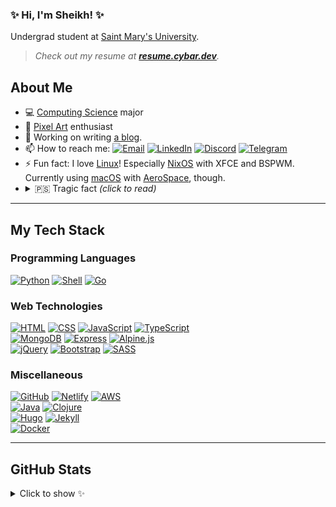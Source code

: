 ### ✨ Hi, I'm Sheikh! ✨

Undergrad student at [Saint Mary's University][smu].

> *Check out my resume at **[resume.cybar.dev][resume]**.*

## About Me

-   💻 [Computing Science][smu_cs] major
-   🎨 [Pixel Art][ig_profile] enthusiast
-   🔭 Working on writing [a blog][cy_blog].
-   📫 How to reach me: [![Email][img_email]][email] [![LinkedIn][img_linkedin]][linkedin] [![Discord][img_discord]][discord] [![Telegram][img_telegram]][telegram]
-   ⚡ Fun fact: I love [Linux][wiki_linux]! Especially [NixOS][nix_os] with XFCE and BSPWM. Currently using [macOS][macos] with [AeroSpace][aerospace], though.
-   <details><summary>🇵🇸 Tragic fact <i>(click to read)</i></summary><br />Tens of thousands of innocent unarmed people, including thousands of children are being killed by the IOF in Palestine. Millions of people are displaced from their homes that have been destroyed by the IOF so they have no home to return to. Many more in the West bank are losing their homes to settler colonialism. Palestinians in both wings, as well as those in the occupied territories live under an oppressive, inhumane, apartheid rule. Genocide and ethnic cleansing is being done to the Palestinians right now as you're reading this. And this has been going on for 75+ years.</details>

---

## My Tech Stack

### Programming Languages

[![Python][img_python]][python]
[![Shell][img_shell]][zsh]
[![Go][img_go]][go]

### Web Technologies

[![HTML][img_html]][html]
[![CSS][img_css]][css]
[![JavaScript][img_js]][js]
[![TypeScript][img_ts]][ts] <br>
[![MongoDB][img_mongodb]][mongodb]
[![Express][img_express]][express]
[![Alpine.js][img_alpinejs]][alpinejs] <br>
[![jQuery][img_jquery]][jquery]
[![Bootstrap][img_bootstrap]][bootstrap]
[![SASS][img_sass]][sass]

### Miscellaneous

[![GitHub][img_github]][github]
[![Netlify][img_netlify]][netlify]
[![AWS][img_aws]][aws] <br>
[![Java][img_java]][java]
[![Clojure][img_clojure]][clojure] <br>
[![Hugo][img_hugo]][hugo]
[![Jekyll][img_jekyll]][jekyll] <br>
[![Docker][img_docker]][docker]

---

## GitHub Stats

<details>
<summary>Click to show ✨</summary>
<br />
<div align="center">
    <img src="https://gitstatus.cybar.dev/api?username=cybardev&hide_border=true&theme=dark&show_icons=true&count_private=true&icon_color=ff86dd&bg_color=000" alt="stats" />
    <br />
    <img src="https://github-readme-streak-stats.herokuapp.com?user=cybardev&theme=highcontrast&hide_border=true&stroke=000&ring=ff86dd&fire=fff&currStreakLabel=fff&date_format=j%20M%5B%20Y%5D" alt="streaks">
    <br />
    <img src="https://gitstatus.cybar.dev/api/top-langs/?username=cybardev&layout=compact&hide_border=true&langs_count=8&theme=dark&bg_color=000&hide=html,css" alt="languages" />
</div>
</details>

<!-- Links -->

[resume]: https://resume.cybar.dev "Resume - Sheikh Saad Abdullah"
[smu]: https://www.smu.ca/ "SMU website"
[smu_cs]: https://www.smu.ca/academics/computing-science-program.html "CS at SMU"
[ig_profile]: https://www.instagram.com/cybardev "Instagram profile @cybardev"
[cy_blog]: https://blog.cybar.dev "cybar.dev"
[email]: mailto:sheikh@cybar.dev "sheikh@cybar.dev"
[linkedin]: https://linkedin.com/in/cybardev "Sheikh's LinkedIn"
[discord]: https://discord.com/users/316478839146676224 "cybardev"
[telegram]: https://t.me/cybardev "@cybardev"
[wiki_linux]: https://en.wikipedia.org/wiki/Linux/ "Linux on Wikipedia"
[nix_os]: https://nixos.org/ "NixOS"
[pop_os]: https://pop.system76.com/ "Pop!_OS"
[aerospace]: https://github.com/nikitabobko/AeroSpace "AeroSpace"
[macbook_air]: https://www.apple.com/ca/macbook-air/ "Macbook Air on apple.com"
[macos]: https://www.apple.com/ca/macos/ "MacOS on apple.com"
[yabai]: https://github.com/koekeishiya/yabai "yabai"
[python]: https://www.python.org "Python"
[go]: https://go.dev/learn "Go"
[java]: https://www.java.com "Java"
[clojure]: https://clojure.org/ "Clojure"
[html]: https://developer.mozilla.org/en-US/docs/Web/HTML "HTML5"
[css]: https://developer.mozilla.org/en-US/docs/Web/CSS "CSS3"
[js]: https://www.javascript.com "Javascript (ES6 standard)"
[ts]: https://www.typescriptlang.org "TypeScript"
[mongodb]: https://www.mongodb.com/ "MongoDB"
[express]: https://expressjs.com/ "Express.js"
[nodejs]: https://nodejs.org "Node.js"
[sass]: https://sass-lang.com/ "SASS"
[bootstrap]: https://getbootstrap.com "Bootstrap 5"
[jquery]: https://tailwindcss.com "jQuery"
[alpinejs]: https://alpinejs.dev "Alpine.js"
[netlify]: https://www.netlify.com "Netlify"
[github]: https://github.com "GitHub"
[hugo]: https://gohugo.io "Hugo - static site generator"
[jekyll]: https://jekyllrb.com "Jekyll - static site generator"
[aws]: https://aws.amazon.com "Amazon Web Services"
[vs_code]: https://code.visualstudio.com/ "Visual Studio Code"
[vim]: https://marketplace.visualstudio.com/items?itemname=vscodevim.vim "Vim Extension for VS Code"
[zsh]: https://www.zsh.org "Zsh"
[docker]: https://www.docker.com "Docker"

<!-- Contact -->

[img_email]: https://img.shields.io/badge/-Email-grey?style=flat&logo=mail.ru
[img_linkedin]: https://img.shields.io/badge/-LinkedIn-grey?style=flat&logo=linkedin
[img_discord]: https://img.shields.io/badge/-Discord-grey?style=flat&logo=discord&logoColor=white
[img_telegram]: https://img.shields.io/badge/-Telegram-grey?style=flat&logo=minutemailer&logoColor=white

<!-- Badges -->

[img_python]: https://img.shields.io/badge/-Python-FFD43B?style=for-the-badge&logo=python&logoColor=white&labelColor=3670A0
[img_java]: https://img.shields.io/badge/-Java-firebrick?style=for-the-badge&logo=openjdk&logoColor=black&labelColor=ivory
[img_go]: https://img.shields.io/badge/-Go-white?style=for-the-badge&logo=go&logoColor=white&labelColor=00ADD8
[img_clojure]: https://img.shields.io/badge/-Clojure-91DC47?style=for-the-badge&logo=clojure&logoColor=white&labelColor=5881D8
[img_html]: https://img.shields.io/badge/-HTML-E34F26?style=for-the-badge&logo=html5&logoColor=white
[img_css]: https://img.shields.io/badge/-CSS-1572B6?style=for-the-badge&logo=css3&logoColor=white
[img_js]: https://img.shields.io/badge/-JS-F7DF1E?style=for-the-badge&logo=javascript&logoColor=black
[img_ts]: https://img.shields.io/badge/TS-%23007ACC.svg?style=for-the-badge&logo=typescript&logoColor=white
[img_mongodb]: https://img.shields.io/badge/-MongoDB-4ea94b?style=for-the-badge&logo=mongodb&logoColor=white
[img_express]: https://img.shields.io/badge/-Express-ivory?style=for-the-badge&logo=express&logoColor=black
[img_nodejs]: https://img.shields.io/badge/-Node.js-6DA55F?style=for-the-badge&logo=node.js&logoColor=white
[img_sass]: https://img.shields.io/badge/-SASS-CC6699?style=for-the-badge&logo=sass&logoColor=white
[img_bootstrap]: https://img.shields.io/badge/-Bootstrap-563D7C?style=for-the-badge&logo=bootstrap&logoColor=white
[img_jquery]: https://img.shields.io/badge/jQuery-%230769AD.svg?style=for-the-badge&logo=jquery&logoColor=white
[img_alpinejs]: https://img.shields.io/badge/-Alpine.js-azure?style=for-the-badge&logo=alpine.js
[img_netlify]: https://img.shields.io/badge/-Netlify-azure?style=for-the-badge&logo=netlify
[img_github]: https://img.shields.io/badge/-GitHub-black?style=for-the-badge&logo=github&logoColor=white
[img_hugo]: https://img.shields.io/badge/-Hugo-FF4088?style=for-the-badge&logo=hugo&logoColor=white
[img_jekyll]: https://img.shields.io/badge/-Jekyll-CC0000?style=for-the-badge&logo=jekyll
[img_aws]: https://img.shields.io/badge/AWS-000?style=for-the-badge&logo=awslambda
[img_vs_code]: https://img.shields.io/badge/-VS%20Code-3e3e42?style=for-the-badge&logo=visualstudiocode&logoColor=0078d7
[img_vim]: https://img.shields.io/badge/-Vim-11AB00?style=for-the-badge&logo=vim
[img_shell]: https://img.shields.io/badge/-Shell-seagreen?style=for-the-badge&logo=gnubash&logoColor=white&labelColor=darkslategrey
[img_docker]: https://img.shields.io/badge/Docker-2CA5E0?style=for-the-badge&logo=docker&logoColor=white
